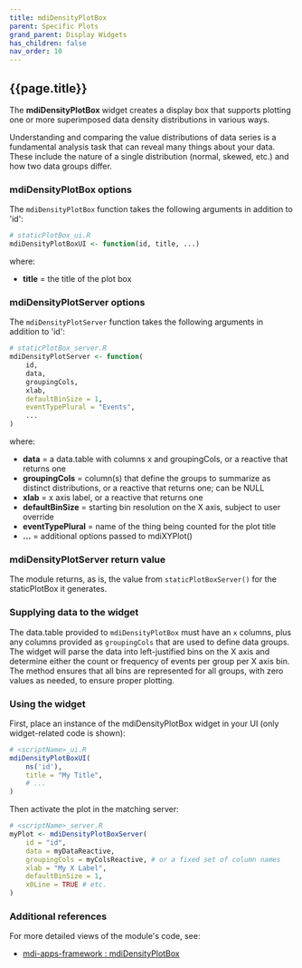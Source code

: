 ```yaml
---
title: mdiDensityPlotBox
parent: Specific Plots
grand_parent: Display Widgets
has_children: false
nav_order: 10
---
```


## {{page.title}}

The **mdiDensityPlotBox** widget creates a display box
that supports plotting one or more superimposed data 
density distributions in various ways.

Understanding and comparing the value distributions of data series
is a fundamental analysis task that
can reveal many things about your data. These include
the nature of a single distribution (normal, skewed, etc.)
and how two data groups differ.

### mdiDensityPlotBox options

The `mdiDensityPlotBox` function takes the following arguments in addition to 'id':

```r
# staticPlotBox_ui.R
mdiDensityPlotBoxUI <- function(id, title, ...)
```

where:

- **title** = the title of the plot box

### mdiDensityPlotServer options

The `mdiDensityPlotServer` function takes the following arguments in addition to 'id':

```r
# staticPlotBox_server.R
mdiDensityPlotServer <- function(
    id,
    data,
    groupingCols,
    xlab,
    defaultBinSize = 1,
    eventTypePlural = "Events",
    ... 
)
```

where:

- **data** =  a data.table with columns x and groupingCols, or a reactive that returns one
- **groupingCols** =  column(s) that define the groups to summarize as distinct distributions, or a reactive that returns one; can be NULL
- **xlab** =  x axis label, or a reactive that returns one 
- **defaultBinSize** =  starting bin resolution on the X axis, subject to user override
- **eventTypePlural** = name of the thing being counted for the plot title
- **...** = additional options passed to mdiXYPlot()

### mdiDensityPlotServer return value

The module returns, as is, the value from `staticPlotBoxServer()` for 
the staticPlotBox it generates.

### Supplying data to the widget

The data.table provided to `mdiDensityPlotBox` must have an `x` columns, plus any
columns provided as `groupingCols` that are used to define data groups. The widget
will parse the data into left-justified bins on the X axis and determine either the count
or frequency of events per group per X axis bin. The method ensures that all 
bins are represented for all groups, with zero values as needed, to ensure proper plotting.

### Using the widget

First, place an instance of the mdiDensityPlotBox widget in your UI 
(only widget-related code is shown):

```r
# <scriptName>_ui.R
mdiDensityPlotBoxUI(
    ns('id'),
    title = "My Title",
    # ...
)
```

Then activate the plot in the matching server:

```r
# <scriptName>_server.R
myPlot <- mdiDensityPlotBoxServer(
    id = "id",
    data = myDataReactive,
    groupingCols = myColsReactive, # or a fixed set of column names
    xlab = "My X Label",
    defaultBinSize = 1,
    x0Line = TRUE # etc.
)
```

### Additional references
 
For more detailed views of the module's code, see:

- [mdi-apps-framework : mdiDensityPlotBox](https://github.com/MiDataInt/mdi-apps-framework/blob/main/shiny/shared/session/modules/widgets/plots/specific/mdiDensityPlotBox)
